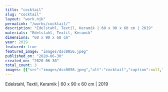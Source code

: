 ```yaml
---
title: "cocktail"
slug: "cocktail"
layout: "work.njk"
permalink: "/works/cocktail/"
description: "Edelstahl, Textil, Keramik | 60 x 90 x 60 cm | 2019"
materials: "Edelstahl, Textil, Keramik"
dimensions: "60 x 90 x 60 cm"
year: 2019
featured: true
featured_image: "images/dsc0856.jpeg"
published_on: "2020-06-30"
created_on: "2020-06-30"
total_count: 3
images: [{"src":"images/dsc0856.jpeg","alt":"cocktail","caption":null,"order":1},{"src":"images/dsc0867.jpeg","alt":"cocktail","caption":null,"order":2},{"src":"images/dsc0875.jpeg","alt":"cocktail","caption":null,"order":3}]
---
```


Edelstahl, Textil, Keramik | 60 x 90 x 60 cm | 2019